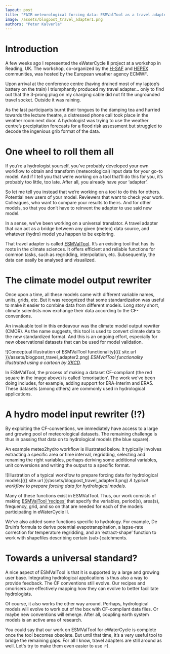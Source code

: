 ```yaml
---
layout: post
title: "FAIR meteorological forcing data: ESMValTool as a travel adapter for model explorers"
image: /assets/blogpost_travel_adapter1.png
authors: "Peter Kalverla"
---
```


# Introduction

A few weeks ago I represented the eWaterCycle II project at a workshop in Reading, UK. The workshop, co-organized by the [H-SAF](http://hsaf.meteoam.it) and [HEPEX](https://hepex.irstea.fr) communities, was hosted by the European weather agency ECMWF.

Upon arrival at the conference centre (having drained most of my laptop’s battery on the train) I triumphantly produced my travel adapter… only to find out that the 3-prong plug on my charging cable did not fit the ungrounded travel socket. Outside it was raining.

As the last participants burnt their tongues to the damping tea and hurried towards the lecture theatre, a distressed phone call took place in the weather room next door. A hydrologist was trying to use the weather centre’s precipitation forecasts for a flood risk assessment but struggled to decode the ingenious grib format of the data.

# One wheel to roll them all

If you’re a hydrologist yourself, you’ve probably developed your own workflow to obtain and transform (meteorological) input data for your go-to model. And if I tell you that we’re working on a tool that’ll do this for you, it’s probably too little, too late. After all, you already have your ‘adapter’.

So let me tell you instead that we’re working on a tool to do this for others. Potential new users of your model. Reviewers that want to check your work. Colleagues, who want to compare your results to theirs. And for other models, so that you don’t have to reinvent the adapter to use said new model.

In a sense, we’ve been working on a universal translator. A travel adapter that can act as a bridge between any given (meteo) data source, and whatever (hydro) model you happen to be exploring.

That travel adapter is called [ESMValTool](https://www.esmvaltool.org/about.html). It’s an existing tool that has its roots in the climate sciences. It offers efficient and reliable functions for common tasks, such as regridding, interpolation, etc. Subsequently, the data can easily be analysed and visualized.

# The climate model output rewriter

Once upon a time, all these models came with different variable names, units, grids, etc. But it was recognized that some standardization was useful to make it easier to combine data from different models. Long story short, climate scientists now exchange their data according to the CF-conventions.

An invaluable tool in this endeavour was the climate model output rewriter (CMOR). As the name suggests, this tool is used to convert climate data to the new standardized format. And this is an ongoing effort, especially for new observational datasets that can be used for model validation.

![Conceptual illustration of ESMValTool functionality]({{ site.url }}/assets/blogpost_travel_adapter2.png)
*ESMValTool functionality illustrated using a cartoon by [XKCD](https://xkcd.com/1406/).*

In ESMValTool, the process of making a dataset CF-compliant (the red square in the image above) is called ‘cmorisation’. The work we’ve been doing includes, for example, adding support for ERA-Interim and ERA5. These datasets (among others) are commonly used in hydrological applications.

# A hydro model input rewriter (!?)

By exploiting the CF-conventions, we immediately have access to a large and growing pool of meteorological datasets. The remaining challenge is thus in passing that data on to hydrological models (the blue square).

An example meteo2hydro workflow is illustrated below. It typically involves extracting a specific area or time interval, regridding, selecting and renaming the right variables, perhaps deriving some additional variables, unit conversions and writing the output to a specific format.

![Illustration of a typical workflow to prepare forcing data for hydrological models]({{ site.url }}/assets/blogpost_travel_adapter3.png)
*A typical workflow to prepare forcing data for hydrological models.*

Many of these functions exist in ESMValTool. Thus, our work consists of making [ESMValTool ‘recipes’](https://esmvaltool.readthedocs.io/en/latest/recipes/recipe_hydrology.html) that specify the variables, period(s), area(s), frequency, grid, and so on that are needed for each of the models participating in eWaterCycle II.

We’ve also added some functions specific to hydrology. For example, De Bruin’s formula to derive potential evapotranspiration, a lapse-rate correction for temperature regridding, and an ‘extract-shape’ function to work with shapefiles describing certain (sub-)catchments.

# Towards a universal standard?

A nice aspect of ESMValTool is that it is supported by a large and growing user base. Integrating hydrological applications is thus also a way to provide feedback. The CF conventions still evolve. Our recipes and cmorisers are effectively mapping how they can evolve to better facilitate hydrologists.

Of course, it also works the other way around. Perhaps, hydrological models will evolve to work out of the box with CF-compliant data files. Or maybe new conventions will emerge. After all, coupling earth system models is an active area of research.

You could say that our work on ESMValTool for eWaterCycle is complete once the tool becomes obsolete. But until that time, it’s a very useful tool to bridge the remaining gaps. For all I know, travel adapters are still around as well. Let's try to make them even easier to use :-).
